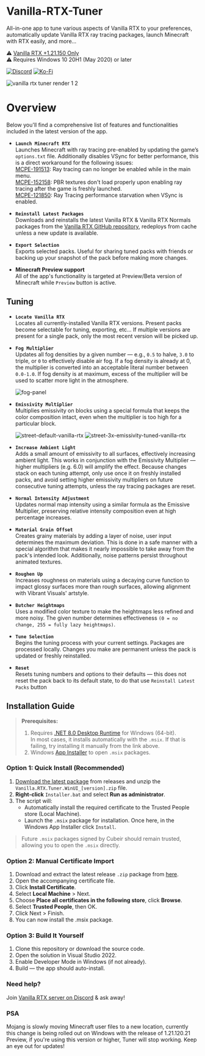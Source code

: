 # Vanilla-RTX-Tuner

All-in-one app to tune various aspects of Vanilla RTX to your preferences, automatically update Vanilla RTX ray tracing packages, launch Minecraft with RTX easily, and more...

⚠️ [Vanilla RTX +1.21.150 Only](https://github.com/Cubeir/Vanilla-RTX)  
⚠️ Requires Windows 10 20H1 (May 2020) or later


[![Discord](https://img.shields.io/discord/721377277480402985?style=flat-square&logo=discord&logoColor=F4E9D3&label=Discord&color=F4E9D3&cacheSeconds=3600)](https://discord.gg/A4wv4wwYud)
[![Ko-Fi](https://img.shields.io/badge/-support%20my%20work-F4E9D3?style=flat-square&logo=ko-fi&logoColor=F4E9D3&labelColor=555555)](https://ko-fi.com/cubeir)

![vanilla rtx tuner render 1 2](https://github.com/user-attachments/assets/fa30f80f-8863-4159-b53c-55797113974b)

# Overview

Below you'll find a comprehensive list of features and functionalities included in the latest version of the app.   

- **`Launch Minecraft RTX`**  
  Launches Minecraft with ray tracing pre-enabled by updating the game’s `options.txt` file. Additionally disables VSync for better performance, this is a direct workaround for the following issues:  
  [MCPE-191513](https://bugs.mojang.com/browse/MCPE/issues/MCPE-191513): Ray tracing can no longer be enabled while in the main menu.  
  [MCPE-152158](https://bugs.mojang.com/browse/MCPE/issues/MCPE-152158): PBR textures don't load properly upon enabling ray tracing after the game is freshly launched.  
  [MCPE-121850](https://bugs.mojang.com/browse/MCPE/issues/MCPE-121850): Ray Tracing performance starvation when VSync is enabled.

- **`Reinstall Latest Packages`**  
  Downloads and reinstalls the latest Vanilla RTX & Vanilla RTX Normals packages from the [Vanilla RTX GitHub repository](https://github.com/cubeir/Vanilla-RTX), redeploys from cache unless a new update is available.

- **`Export Selection`**  
  Exports selected packs. Useful for sharing tuned packs with friends or backing up your snapshot of the pack before making more changes.

- **Minecraft Preview support**  
  All of the app's functionality is targeted at Preview/Beta version of Minecraft while  `Preview` button is active.
## Tuning
- **`Locate Vanilla RTX`**  
  Locates all currently-installed Vanilla RTX versions. Present packs become selectable for tuning, exporting, etc...
  If multiple versions are present for a single pack, only the most recent version will be picked up.

- **`Fog Multiplier`**  
  Updates all fog densities by a given number — e.g., `0.5` to halve, `3.0` to triple, or `0` to effectively disable air fog. If a fog density is already at 0, the multiplier is converted into an acceptable literal number between `0.0-1.0`.
  If fog density is at maximum, excess of the multiplier will be used to scatter more light in the atmosphere.
  
  ![fog-panel](https://github.com/user-attachments/assets/a865a95c-f436-47f9-a56f-ec17c75e1fb0)

- **`Emissivity Multiplier`**  
  Multiplies emissivity on blocks using a special formula that keeps the color composition intact, even when the multiplier is too high for a particular block.
  
  ![street-default-vanilla-rtx](https://github.com/user-attachments/assets/bc5af2b1-8dd3-47fc-8344-15bce477ba5d)
  ![street-3x-emissivity-tuned-vanilla-rtx](https://github.com/user-attachments/assets/a545d9c2-2890-46b3-b5f6-3cea7d98e13e)

- **`Increase Ambient Light`**  
Adds a small amount of emissivity to all surfaces, effectively increasing ambient light.
This works in conjunction with the Emissivity Multiplier — higher multipliers (e.g. 6.0) will amplify the effect.
Because changes stack on each tuning attempt, only use once it on freshly installed packs, and avoid setting higher emissivity multipliers on future consecutive tuning attempts, unless the ray tracing packages are reset.

- **`Normal Intensity Adjustment`**  
  Updates normal map intensity using a similar formula as the Emissive Multiplier, preserving relative intensity composition even at high percentage increases.

- **`Material Grain Offset`**  
  Creates grainy materials by adding a layer of noise, user input determines the maximum deviation.
  This is done in a safe manner with a special algorithm that makes it nearly impossible to take away from the pack's intended look.
  Additionally, noise patterns persist throughout animated textures.
  
- **`Roughen Up`**  
  Increases roughness on materials using a decaying curve function to impact glossy surfaces more than rough surfaces, allowing alignment with Vibrant Visuals' artstyle.
  
- **`Butcher Heightmaps`**  
  Uses a modified color texture to make the heightmaps less refined and more noisy. The given number determines effectiveness `(0 = no change, 255 = fully lazy heightmaps)`.

- **`Tune Selection`**  
  Begins the tuning process with your current settings. Packages are processed locally.
  Changes you make are permanent unless the pack is updated or freshly reinstalled.

- **`Reset`**  
  Resets tuning numbers and options to their defaults — this does not reset the pack back to its default state, to do that use `Reinstall Latest Packs` button

## Installation Guide

> **Prerequisites:**    
> 1. Requires [.NET 8.0 Desktop Runtime](https://dotnet.microsoft.com/en-us/download/dotnet/8.0) for Windows (64-bit).   
> In most cases, it installs automatically with the `.msix`. If that is failing, try installing it manually from the link above.   
> 2. Windows [App Installer](https://learn.microsoft.com/en-us/windows/msix/app-installer/install-update-app-installer) to open `.msix` packages.  

### Option 1: Quick Install (Recommended)

1. [Download the latest package](https://github.com/Cubeir/Vanilla-RTX-Tuner/releases) from releases and unzip the `Vanilla.RTX.Tuner.WinUI_[version].zip` file.
2. **Right-click** `Installer.bat` and select **Run as administrator**.
3. The script will:
   - Automatically install the required certificate to the Trusted People store (Local Machine).
   - Launch the `.msix` package for installation. Once here, in the Windows App Installer click `Install`.

> Future `.msix` packages signed by Cubeir should remain trusted, allowing you to open the `.msix` directly.

### Option 2: Manual Certificate Import

1. Download and extract the latest release `.zip` package from [here](https://github.com/Cubeir/Vanilla-RTX-Tuner/releases).
2. Open the accompanying certificate file.
3. Click **Install Certificate**.
4. Select **Local Machine** > Next.
5. Choose **Place all certificates in the following store**, click **Browse**.
6. Select **Trusted People**, then OK.
7. Click Next > Finish.
8. You can now install the .msix package.

### Option 3: Build It Yourself

1. Clone this repository or download the source code.
2. Open the solution in Visual Studio 2022.
3. Enable Developer Mode in Windows (if not already).
4. Build — the app should auto-install. 

### Need help?

Join [Vanilla RTX server on Discord](https://discord.gg/A4wv4wwYud) & ask away!

### PSA
Mojang is slowly moving Minecraft user files to a new location, currently this change is being rolled out on Windows with the release of 1.21.120.21 Preview, if you're using this version or higher, Tuner will stop working. Keep an eye out for updates!
